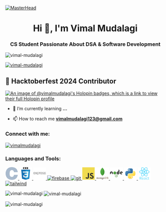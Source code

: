 [![MasterHead](https://mir-s3-cdn-cf.behance.net/project_modules/fs/54b6c068097599.5b50bca476b9b.gif)](http://ww25.rishavchanda.io)
<h1 align="center">Hi 👋, I'm Vimal Mudalagi</h1>
<h3 align="center">CS Student Passionate About DSA & Software Development</h3>

<p align="left"> <img src="https://komarev.com/ghpvc/?username=vimal-mudalagi&label=Profile%20views&color=0e75b6&style=flat" alt="vimal-mudalagi" /> </p>

<p align="left"> <a href="https://github.com/ryo-ma/github-profile-trophy"><img src="https://github-profile-trophy.vercel.app/?username=vimal-mudalagi" alt="vimal-mudalagi" /></a> </p>

<h2>🌟 Hacktoberfest 2024 Contributor </h2>

[![An image of @vimalmudalagi's Holopin badges, which is a link to view their full Holopin profile](https://holopin.me/vimalmudalagi)](https://holopin.io/@vimalmudalagi)

- 🔭 I’m currently learning **...**

- 📫 How to reach me **vimalmudalagi123@gmail.com**

<h3 align="left">Connect with me:</h3>
<p align="left">
<a href="https://linkedin.com/in/vimalmudalagi" target="blank"><img align="center" src="https://raw.githubusercontent.com/rahuldkjain/github-profile-readme-generator/master/src/images/icons/Social/linked-in-alt.svg" alt="vimalmudalagi" height="30" width="40" /></a>
</p>

<h3 align="left">Languages and Tools:</h3>
<p align="left"> <a href="https://www.cprogramming.com/" target="_blank" rel="noreferrer"> <img src="https://raw.githubusercontent.com/devicons/devicon/master/icons/c/c-original.svg" alt="c" width="40" height="40"/> </a> <a href="https://www.w3schools.com/css/" target="_blank" rel="noreferrer"> <img src="https://raw.githubusercontent.com/devicons/devicon/master/icons/css3/css3-original-wordmark.svg" alt="css3" width="40" height="40"/> </a> <a href="https://expressjs.com" target="_blank" rel="noreferrer"> <img src="https://raw.githubusercontent.com/devicons/devicon/master/icons/express/express-original-wordmark.svg" alt="express" width="40" height="40"/> </a> <a href="https://firebase.google.com/" target="_blank" rel="noreferrer"> <img src="https://www.vectorlogo.zone/logos/firebase/firebase-icon.svg" alt="firebase" width="40" height="40"/> </a> <a href="https://git-scm.com/" target="_blank" rel="noreferrer"> <img src="https://www.vectorlogo.zone/logos/git-scm/git-scm-icon.svg" alt="git" width="40" height="40"/> </a> <a href="https://developer.mozilla.org/en-US/docs/Web/JavaScript" target="_blank" rel="noreferrer"> <img src="https://raw.githubusercontent.com/devicons/devicon/master/icons/javascript/javascript-original.svg" alt="javascript" width="40" height="40"/> </a> <a href="https://www.mongodb.com/" target="_blank" rel="noreferrer"> <img src="https://raw.githubusercontent.com/devicons/devicon/master/icons/mongodb/mongodb-original-wordmark.svg" alt="mongodb" width="40" height="40"/> </a> <a href="https://nodejs.org" target="_blank" rel="noreferrer"> <img src="https://raw.githubusercontent.com/devicons/devicon/master/icons/nodejs/nodejs-original-wordmark.svg" alt="nodejs" width="40" height="40"/> </a> <a href="https://postman.com" target="_blank" rel="noreferrer"> <a href="https://www.python.org" target="_blank" rel="noreferrer"> <img src="https://raw.githubusercontent.com/devicons/devicon/master/icons/python/python-original.svg" alt="python" width="40" height="40"/> </a> <a href="https://reactjs.org/" target="_blank" rel="noreferrer"> <img src="https://raw.githubusercontent.com/devicons/devicon/master/icons/react/react-original-wordmark.svg" alt="react" width="40" height="40"/> </a> <a href="https://tailwindcss.com/" target="_blank" rel="noreferrer"> <img src="https://www.vectorlogo.zone/logos/tailwindcss/tailwindcss-icon.svg" alt="tailwind" width="40" height="40"/> </a> </p>

<p><img align="left" src="https://github-readme-stats.vercel.app/api/top-langs?username=vimal-mudalagi&show_icons=true&locale=en&layout=compact" alt="vimal-mudalagi" /></p>

<p>&nbsp;<img align="center" src="https://github-readme-stats.vercel.app/api?username=vimal-mudalagi&show_icons=true&locale=en" alt="vimal-mudalagi" /></p>

<p><img align="center" src="https://github-readme-streak-stats.herokuapp.com/?user=vimal-mudalagi&" alt="vimal-mudalagi" /></p>


